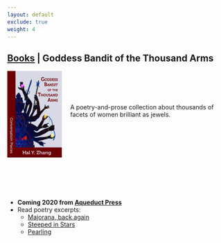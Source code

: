 ```yaml
---
layout: default
exclude: true
weight: 4
---
```


[Books](books) | Goddess Bandit of the Thousand Arms
-------


<div style="float:left; margin-right:20px;"><img src="assets/goddess.jpg" style="height:200px;"></div><div style="height:200px; padding-top:75px;">A poetry-and-prose collection about thousands of facets of women brilliant as jewels.</div>

<div style="clear: both; margin: 20px;"></div>

- **Coming 2020 from [Aqueduct Press](http://www.aqueductpress.com/forthcoming-pubs.php)**
- Read poetry excerpts:
	- [Majorana, back again](http://strangehorizons.com/poetry/majorana-back-again/)
	- [Steeped in Stars](https://uncannymagazine.com/article/steeped-in-stars/)
	- [Pearling](http://www.liminalitypoetry.com/issue-20-summer-2019/pearling/)
